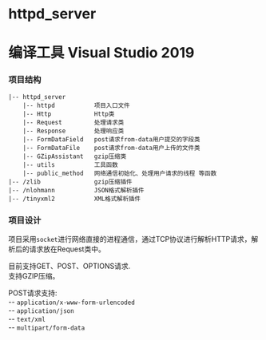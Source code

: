 # httpd_server
# 编译工具 Visual Studio 2019

### 项目结构
```
|-- httpd_server
    |-- httpd           项目入口文件
    |-- Http            Http类
    |-- Request         处理请求类
    |-- Response        处理响应类
    |-- FormDataField   post请求from-data用户提交的字段类
    |-- FormDataFile    post请求from-data用户上传的文件类
    |-- GZipAssistant   gzip压缩类
    |-- utils           工具函数
    |-- public_method   网络通信初始化、处理用户请求的线程 等函数
|-- /zlib               gzip压缩插件
|-- /nlohmann           JSON格式解析插件
|-- /tinyxml2           XML格式解析插件
```
### 项目设计
项目采用`socket`进行网络直接的进程通信，通过TCP协议进行解析HTTP请求，解析后的请求放在Request类中。

目前支持GET、POST、OPTIONS请求.    
支持GZIP压缩。  

POST请求支持:  
    -- `application/x-www-form-urlencoded`  
    -- `application/json`  
    -- `text/xml`  
    -- `multipart/form-data`  

